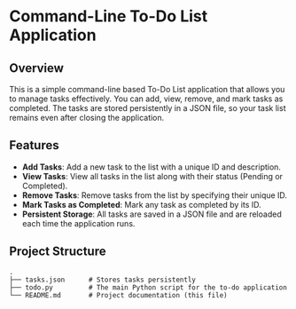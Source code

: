 # Command-Line To-Do List Application

## Overview

This is a simple command-line based To-Do List application that allows you to manage tasks effectively. You can add, view, remove, and mark tasks as completed. The tasks are stored persistently in a JSON file, so your task list remains even after closing the application.

## Features

- **Add Tasks**: Add a new task to the list with a unique ID and description.
- **View Tasks**: View all tasks in the list along with their status (Pending or Completed).
- **Remove Tasks**: Remove tasks from the list by specifying their unique ID.
- **Mark Tasks as Completed**: Mark any task as completed by its ID.
- **Persistent Storage**: All tasks are saved in a JSON file and are reloaded each time the application runs.

## Project Structure

```plaintext
.
├── tasks.json      # Stores tasks persistently
├── todo.py         # The main Python script for the to-do application
└── README.md       # Project documentation (this file)
